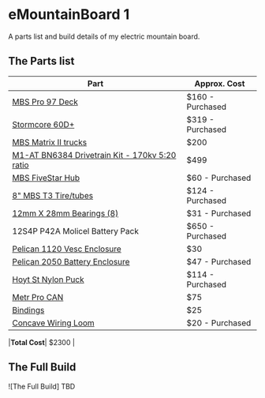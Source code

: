 # eMountainBoard 1
A parts list and build details of my electric mountain board.
## The Parts list
| Part  | Approx. Cost |
| ------------- | ------------- |
| [MBS Pro 97 Deck](https://www.mbs.com/parts/11405-mbs-pro-97-deck-dwii) | $160 - Purchased  |
| [Stormcore 60D+](https://lacroixboards.com/products/stormcore?variant=33698898509956) |$319 - Purchased |
| [MBS Matrix II trucks](https://www.mbs.com/parts/12203-mbs-metal-matrix-ii-truck-system)| $200  |
| [M1-AT BN6384 Drivetrain Kit - 170kv 5:20 ratio](https://boardnamics.com/product/dual-m1-at-drive-6384-motor-drivetrain/) | $499  |
| [MBS FiveStar Hub](https://www.mbs.com/parts/13212-mbs-fivestar-hub-1-black) | $60 - Purchased  |
| [8" MBS T3 Tire/tubes](https://www.mbs.com/parts/13136-8-mbs-roadie-tire-green-1) | $124 - Purchased  |
| [12mm X 28mm Bearings (8)](https://www.mbs.com/parts/13020-12mm-x-28mm-bearings-8-27gd9) | $31 - Purchased  |
| 12S4P P42A Molicel Battery Pack | $650 - Purchased |
| [Pelican 1120 Vesc Enclosure](https://www.amazon.com/Pelican-1120-Case-Foam-Black/dp/B0051QIBUE) | $30 |
| [Pelican 2050 Battery Enclosure](https://www.amazon.com/Waterproof-Case-Pelican-1050-Micro/dp/B001PYL1BM/ref=sr_1_3?dchild=1&keywords=1050%2Bpelican%2Bcase&qid=1611619848&s=electronics&sr=1-3&th=1) | $47 - Purchased |
| [Hoyt St Nylon Puck](https://www.hoytskate.com/collections/puck-rc/products/hoyt-st-nylon-puck-remote-control) | $114 - Purchased |
| [Metr Pro CAN](https://shop.metr.at/?product=metr-pro-can) | $75 |
| [Bindings](https://www.mbs.com/parts/14002-mbs-f1-bindings-1-pair) | $25 |
| [Concave Wiring Loom](https://www.nubx3d.com/collections/frontpage/products/concave-wire-loom) | $20 - Purchased |

|**Total Cost**| $2300 |
## The Full Build
![The Full Build] TBD




